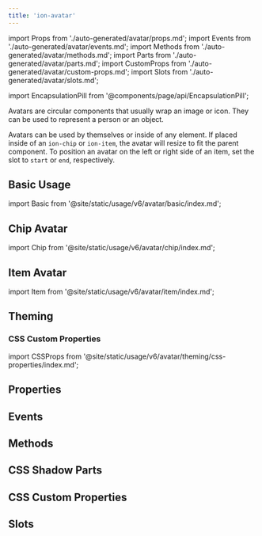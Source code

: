 ```yaml
---
title: 'ion-avatar'
---
```


import Props from './auto-generated/avatar/props.md';
import Events from './auto-generated/avatar/events.md';
import Methods from './auto-generated/avatar/methods.md';
import Parts from './auto-generated/avatar/parts.md';
import CustomProps from './auto-generated/avatar/custom-props.md';
import Slots from './auto-generated/avatar/slots.md';

<head>
  <title>ion-avatar: Circular Application Avatar Icon Component</title>
  <meta
    name="description"
    content="Ion-avatars are circular application components that wrap an image or icon. They can represent a person or an object, by themselves or inside of any element."
  />
</head>

import EncapsulationPill from '@components/page/api/EncapsulationPill';

<EncapsulationPill type="shadow" />

Avatars are circular components that usually wrap an image or icon. They can be used to represent a person or an object.

Avatars can be used by themselves or inside of any element. If placed inside of an `ion-chip` or `ion-item`, the avatar will resize to fit the parent component. To position an avatar on the left or right side of an item, set the slot to `start` or `end`, respectively.

## Basic Usage

import Basic from '@site/static/usage/v6/avatar/basic/index.md';

<Basic />

## Chip Avatar

import Chip from '@site/static/usage/v6/avatar/chip/index.md';

<Chip />

## Item Avatar

import Item from '@site/static/usage/v6/avatar/item/index.md';

<Item />

## Theming

### CSS Custom Properties

import CSSProps from '@site/static/usage/v6/avatar/theming/css-properties/index.md';

<CSSProps />

## Properties

<Props />

## Events

<Events />

## Methods

<Methods />

## CSS Shadow Parts

<Parts />

## CSS Custom Properties

<CustomProps />

## Slots

<Slots />
